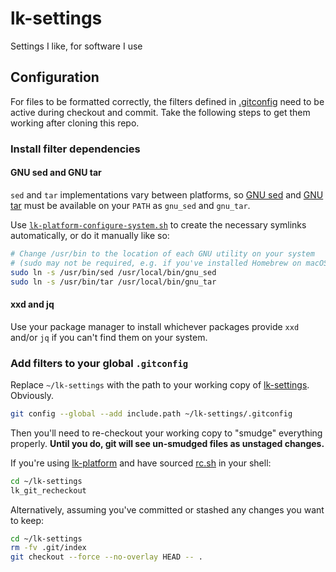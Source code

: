 # lk-settings
Settings I like, for software I use

## Configuration

For files to be formatted correctly, the filters defined in
[.gitconfig](https://github.com/lkrms/lk-settings/blob/master/.gitconfig) need
to be active during checkout and commit. Take the following steps to get them
working after cloning this repo.

### Install filter dependencies

#### GNU sed and GNU tar

`sed` and `tar` implementations vary between platforms, so [GNU
sed](https://www.gnu.org/software/sed/) and [GNU
tar](https://www.gnu.org/software/tar/) must be available on your `PATH` as
`gnu_sed` and `gnu_tar`.

Use
[`lk-platform-configure-system.sh`](https://github.com/lkrms/lk-platform/blob/master/bin/lk-platform-configure-system.sh)
to create the necessary symlinks automatically, or do it manually like so:

```bash
# Change /usr/bin to the location of each GNU utility on your system
# (sudo may not be required, e.g. if you've installed Homebrew on macOS)
sudo ln -s /usr/bin/sed /usr/local/bin/gnu_sed
sudo ln -s /usr/bin/tar /usr/local/bin/gnu_tar
```

#### xxd and jq

Use your package manager to install whichever packages provide `xxd` and/or `jq`
if you can't find them on your system.

### Add filters to your global `.gitconfig`

Replace `~/lk-settings` with the path to your working copy of
[lk-settings](https://github.com/lkrms/lk-settings). Obviously.

```bash
git config --global --add include.path ~/lk-settings/.gitconfig
```

Then you'll need to re-checkout your working copy to "smudge" everything
properly. **Until you do, git will see un-smudged files as unstaged changes.**

If you're using [lk-platform](https://github.com/lkrms/lk-platform) and have
sourced [rc.sh](https://github.com/lkrms/lk-platform/blob/master/lib/bash/rc.sh)
in your shell:

```bash
cd ~/lk-settings
lk_git_recheckout
```

Alternatively, assuming you've committed or stashed any changes you want to
keep:

```bash
cd ~/lk-settings
rm -fv .git/index
git checkout --force --no-overlay HEAD -- .
```
